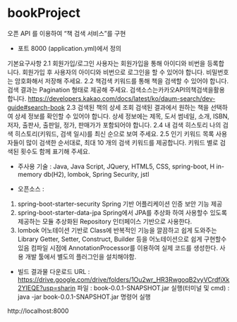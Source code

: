 # bookProject
오픈 API 를 이용하여 “책 검색 서비스”를 구현
- 포트 8000 (application.yml)에서 정의 

기본요구사항
2.1 회원가입/로그인
	사용자는 회원가입을 통해 아이디와 비번을 등록합니다.
	회원가입 후 사용자의 아이디와 비번으로 로그인을 할 수 있어야 합니다.
	비밀번호는 암호화해서 저장해 주세요.
2.2 책검색
	키워드를 통해 책을 검색할 수 있어야 합니다.
	검색 결과는 Pagination 형태로 제공해 주세요.
	검색소스는카카오API의책검색을활용합니다. https://developers.kakao.com/docs/latest/ko/daum-search/dev-guide#search-book
2.3 검색된 책의 상세 조회
	검색된 결과에서 원하는 책을 선택하여 상세 정보를 확인할 수 있어야 합니다.
	상세 정보에는 제목, 도서 썸네일, 소개, ISBN, 저자, 출판사, 출판일, 정가, 판매가가
	포함되어야 합니다.
2.4 내 검색 히스토리
	나의 검색 히스토리(키워드, 검색 일시)를 최신 순으로 보여 주세요. 2.5 인기 키워드 목록
	사용자들이 많이 검색한 순서대로, 최대 10 개의 검색 키워드를 제공합니다.
	키워드 별로 검색된 횟수도 함께 표기해 주세요.
	
	
- 주사용 기술 : Java, Java Script, JQuery, HTML5, CSS, spring-boot, H in-memory db(H2), 
lombok, Spring Security, jstl

- 오픈소스 : 
1. spring-boot-starter-security
	Spring 기반 어플리케이션 인증 보안 기능 제공
2. spring-boot-starter-data-jpa
	Spring에서 JPA를 추상화 하여 사용할수 있도록 제공하는 모듈
	추상화된 Repository 인터페이스 기반으로 사용한다.
3. lombok
	어노테이션 기반로 Class에 반복적인 기능을 깔끔하고 쉽게 도와주는 Library
	Getter, Setter, Construct, Builder 등을 어노테이션으로 쉽게 구현할수 있음
	컴파일 시점에 AnnotationProcessor를 이용하여 실제 코드를 생성한다.
	사용 개발 툴에서 별도의 플러그인을 설치해야함.

	

	
- 빌드 결과물 
다운로드 URL : https://drive.google.com/drive/folders/1Ou2wr_HR3RwgoqB2vyVCrdfjXk2YIEQE?usp=sharin
파일 : book-0.0.1-SNAPSHOT.jar
실행(터미널 및 cmd) : java -jar book-0.0.1-SNAPSHOT.jar 명령어 실행 

http://localhost:8000


